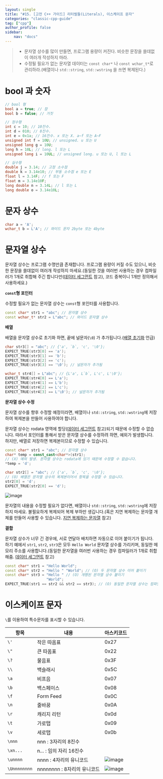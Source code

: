 ```yaml
---
layout: single
title: "#15. [고전 C++ 가이드] 리터럴들(Literals), 이스케이프 문자"
categories: "classic-cpp-guide"
tag: ["cpp"]
author_profile: false
sidebar: 
    nav: "docs"
---
```


> * 문자열 상수를 많이 만들면, 프로그램 용량이 커진다. 비슷한 문장을 쓸데없이 여러개 작성하지 마라.
> * 수정될 필요가 없는 문자열 데이터는 `const char*` 나 `const wchar_t*`로 관리하라.(배열이나 `std::string`, `std::wstring` 을 쓰면 복제된다.)

# bool 과 숫자

```cpp
// bool 형
bool a = true; // 참
bool b = false; // 거짓

// 정수형
int c = 10; // 10진수.
int d = 010; // 8진수.
int e = 0x1a; // 16진수. x 또는 X. a~f 또는 A~F
unsigned int f = 10U; // unsigned. u 또는 U
unsigned long g = 10U;
long h = 10L; // long. l 또는 L
unsigned long i = 10UL; // unsigned long. u 또는 U, l 또는 L

// 실수형
double j = 3.14; // 고정 소수점
double k = 3.14e10; // 부동 소수점 e 또는 E
float l = 3.14F; // f 또는 F
float m = 3.14e10F; 
long double n = 3.14L; // l 또는 L
long double o = 3.14e10L;
```

# 문자 상수

```cpp
char a = 'A';
wchar_t b = L'A'; // 와이드 문자 2byte 또는 4byte
```

# 문자열 상수

문자열 상수는 프로그램 수명만큼 존재합니다. 프로그램 용량이 커질 수도 있으니, 비슷한 문장을 쓸데없이 여러개 작성하지 마세요.(동일한 것을 여러번 사용하는 경우 컴파일러가 1개로 취합해 주긴 합니다만([데이터 세그먼트](https://tango1202.github.io/classic-cpp-guide/classic-cpp-guide-memory-segment/#%EB%8D%B0%EC%9D%B4%ED%84%B0-%EC%84%B8%EA%B7%B8%EB%A8%BC%ED%8A%B8) 참고), 코드 중복이니 1개만 정의해서 사용하세요.) 

**`const`형 포인터**

수정할 필요가 없는 문자열 상수는 `const`형 포인터를 사용합니다.

```cpp
const char* str1 = "abc"; // 문자열 상수
const wchar_t* str2 = L"abc"; // 와이드 문자열 상수
```

**배열**

배열을 문자열 상수로 초기화 하면, 끝에 널문자(`\0`) 가 추가됩니다.([배열 초기화](https://tango1202.github.io/classic-cpp-guide/classic-cpp-guide-initialization/#%EB%B0%B0%EC%97%B4-%EC%B4%88%EA%B8%B0%ED%99%94/) 언급)

```cpp
char str3[] = "abc"; // {'a', `b`, 'c', '\0'};
EXPECT_TRUE(str3[0] == 'a');
EXPECT_TRUE(str3[1] == 'b');
EXPECT_TRUE(str3[2] == 'c');
EXPECT_TRUE(str3[3] == '\0'); // 널문자가 추가됨

wchar_t str4[] = L"abc"; // {L'a', L`b`, L'c', L'\0'};
EXPECT_TRUE(str4[0] == L'a');
EXPECT_TRUE(str4[1] == L'b');
EXPECT_TRUE(str4[2] == L'c');
EXPECT_TRUE(str4[3] == L'\0'); // 널문자가 추가됨
```
**문자열 상수 수정**

문자열 상수를 향후 수정할 예정이라면, 배열이나 `std::string`, `std::wstring`에 저장하여 복제본을 만들어 사용하여야 합니다.

문자열 상수는 rodata 영역에 할당([데이터 세그먼트](https://tango1202.github.io/classic-cpp-guide/classic-cpp-guide-memory-segment/#%EB%8D%B0%EC%9D%B4%ED%84%B0-%EC%84%B8%EA%B7%B8%EB%A8%BC%ED%8A%B8) 참고)되기 때문에 수정할 수 없습니다. 따라서 포인터를 통해서 받은 문자열 상수를 수정하려 하면, 예외가 발생합니다. 하지만, 배열로 저장하면 복제본이므로 수정할 수 있습니다.

```cpp
const char* str1 = "abc"; // 문자열 상수
char* temp = const_cast<char*>(str1);
// (X) 예외 발생. 문자열 상수는 rodata에 있기 때문에 수정할 수 없습니다.
*temp = 'd';

char str2[] = "abc"; // {'a', `b`, 'c', '\0'};
// (O) 배열은 문자열 상수의 복제본이어서 항목을 수정할 수 있습니다.
str2[0] = 'd';
EXPECT_TRUE(str2[0] == 'd');
```

![image](https://github.com/tango1202/tango1202.github.io/assets/133472501/4f98f2cc-9dff-428f-a639-42d42d9f701b)

문자열의 내용을 수정할 필요가 없다면, 배열이나 `std::string`, `std::wstring`에 저장하지 마세요. 불필요하게 복제되어 복제 부하만 생깁니다.(혹은 지연 복제하는 문자열 개체를 만들어 사용할 수 있습니다. [지연 복제하는 문자열](https://tango1202.github.io/classic-cpp-coding-pattern/classic-cpp-coding-pattern-lazy-string/) 참고)

**결합**

문자열 상수가 너무 긴 경우에, 서로 연달아 배치하면 자동으로 이어 붙이기가 됩니다. 하기 예에서 `str1`, `str2`, `str3`은 모두 `Hello World` 문자열 상수를 가리키며, 동일한 메모리 주소를 사용합니다.(동일한 문자열을 여러번 사용하는 경우 컴파일러가 1개로 취합해줌. [데이터 세그먼트](https://tango1202.github.io/classic-cpp-guide/classic-cpp-guide-memory-segment/#%EB%8D%B0%EC%9D%B4%ED%84%B0-%EC%84%B8%EA%B7%B8%EB%A8%BC%ED%8A%B8) 참고)

```cpp
const char* str1 = "Hello World"; 
const char* str2 = "Hello " "World"; // (O) 두 문자열 상수 이어 붙이기
const char* str3 = "Hello " // (O) 개행된 문자열 상수 붙이기
                   "World";   
EXPECT_TRUE(str1 == str2 && str2 == str3); // (O) 동일한 문자열 상수는 컴파일러가 1개만 생성해 줍니다.   
```

# 이스케이프 문자

`\`를 이용하여 특수문자를 표시할 수 있습니다.

|항목|내용|아스키코드|
|--|--|--|
|`\'`|작은 따옴표|0x27|
|`\"`|큰 따옴표|0x22|
|`\?`|물음표|0x3F|
|`\\`|백슬래시|0x5C|
|`\a`|비프음|0x07|
|`\b`|백스페이스|0x08|
|`\f`|Form Feed|0x0C|
|`\n`|줄바꿈|0x0A|
|`\r`|캐리지 리턴|0x0d|
|`\t`|가로탭|0x09|
|`\v`|세로탭|0x0b|
|`\nnn`|nnn : 3자리의 8진수||
|`\xn...`|n... : 임의 자리 16진수 ||
|`\unnnn`|nnnn : 4자리의 유니코드 |![image](https://github.com/tango1202/tango1202.github.io/assets/133472501/ca05ccd7-8e34-4d7c-bb21-fb37441dfaca)|
|`\Unnnnnnnn`|nnnnnnnn : 8자리의 유니코드 |![image](https://github.com/tango1202/tango1202.github.io/assets/133472501/e2a84daa-45ef-4464-a488-670f18365511)|


